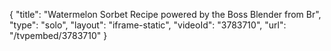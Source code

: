 {
    "title": "Watermelon Sorbet Recipe powered by the Boss Blender from Br",
    "type": "solo",
    "layout": "iframe-static",
    "videoId": "3783710",
    "url": "\/tvpembed\/3783710"
}